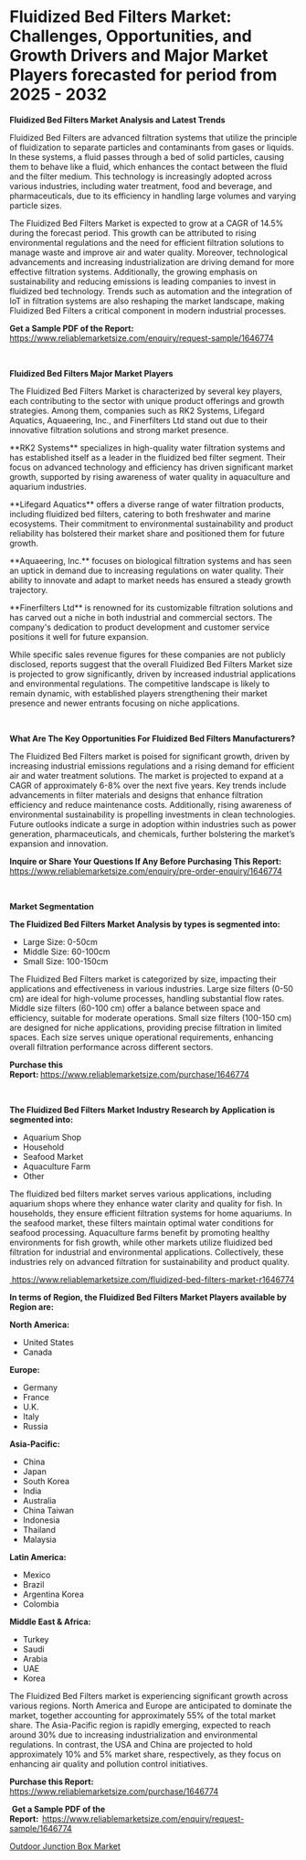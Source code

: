 <p><h1>Fluidized Bed Filters Market: Challenges, Opportunities, and Growth Drivers and Major Market Players forecasted for period from 2025 - 2032</h1></p><p><strong>Fluidized Bed Filters Market Analysis and Latest Trends</strong></p>
<p><p>Fluidized Bed Filters are advanced filtration systems that utilize the principle of fluidization to separate particles and contaminants from gases or liquids. In these systems, a fluid passes through a bed of solid particles, causing them to behave like a fluid, which enhances the contact between the fluid and the filter medium. This technology is increasingly adopted across various industries, including water treatment, food and beverage, and pharmaceuticals, due to its efficiency in handling large volumes and varying particle sizes.</p><p>The Fluidized Bed Filters Market is expected to grow at a CAGR of 14.5% during the forecast period. This growth can be attributed to rising environmental regulations and the need for efficient filtration solutions to manage waste and improve air and water quality. Moreover, technological advancements and increasing industrialization are driving demand for more effective filtration systems. Additionally, the growing emphasis on sustainability and reducing emissions is leading companies to invest in fluidized bed technology. Trends such as automation and the integration of IoT in filtration systems are also reshaping the market landscape, making Fluidized Bed Filters a critical component in modern industrial processes.</p></p>
<p><strong>Get a Sample PDF of the Report:&nbsp;</strong> <a href="https://www.reliablemarketsize.com/enquiry/request-sample/1646774?utm_campaign=2318&utm_medium=2&utm_source=Github&utm_content=ia&utm_term=23022025&utm_id=fluidized-bed-filters">https://www.reliablemarketsize.com/enquiry/request-sample/1646774</a></p>
<p>&nbsp;</p>
<p><strong>Fluidized Bed Filters Major Market Players</strong></p>
<p><p>The Fluidized Bed Filters Market is characterized by several key players, each contributing to the sector with unique product offerings and growth strategies. Among them, companies such as RK2 Systems, Lifegard Aquatics, Aquaeering, Inc., and Finerfilters Ltd stand out due to their innovative filtration solutions and strong market presence.</p><p>**RK2 Systems** specializes in high-quality water filtration systems and has established itself as a leader in the fluidized bed filter segment. Their focus on advanced technology and efficiency has driven significant market growth, supported by rising awareness of water quality in aquaculture and aquarium industries.</p><p>**Lifegard Aquatics** offers a diverse range of water filtration products, including fluidized bed filters, catering to both freshwater and marine ecosystems. Their commitment to environmental sustainability and product reliability has bolstered their market share and positioned them for future growth.</p><p>**Aquaeering, Inc.** focuses on biological filtration systems and has seen an uptick in demand due to increasing regulations on water quality. Their ability to innovate and adapt to market needs has ensured a steady growth trajectory.</p><p>**Finerfilters Ltd** is renowned for its customizable filtration solutions and has carved out a niche in both industrial and commercial sectors. The company's dedication to product development and customer service positions it well for future expansion.</p><p>While specific sales revenue figures for these companies are not publicly disclosed, reports suggest that the overall Fluidized Bed Filters Market size is projected to grow significantly, driven by increased industrial applications and environmental regulations. The competitive landscape is likely to remain dynamic, with established players strengthening their market presence and newer entrants focusing on niche applications.</p></p>
<p>&nbsp;</p>
<p><strong>What Are The Key Opportunities For Fluidized Bed Filters Manufacturers?</strong></p>
<p><p>The Fluidized Bed Filters market is poised for significant growth, driven by increasing industrial emissions regulations and a rising demand for efficient air and water treatment solutions. The market is projected to expand at a CAGR of approximately 6-8% over the next five years. Key trends include advancements in filter materials and designs that enhance filtration efficiency and reduce maintenance costs. Additionally, rising awareness of environmental sustainability is propelling investments in clean technologies. Future outlooks indicate a surge in adoption within industries such as power generation, pharmaceuticals, and chemicals, further bolstering the market’s expansion and innovation.</p></p>
<p><strong>Inquire or Share Your Questions If Any Before Purchasing This Report:</strong> <a href="https://www.reliablemarketsize.com/enquiry/pre-order-enquiry/1646774?utm_campaign=2318&utm_medium=2&utm_source=Github&utm_content=ia&utm_term=23022025&utm_id=fluidized-bed-filters">https://www.reliablemarketsize.com/enquiry/pre-order-enquiry/1646774</a></p>
<p>&nbsp;</p>
<p><strong>Market Segmentation</strong></p>
<p><strong>The Fluidized Bed Filters Market Analysis by types is segmented into:</strong></p>
<p><ul><li>Large Size: 0-50cm</li><li>Middle Size: 60-100cm</li><li>Small Size: 100-150cm</li></ul></p>
<p><p>The Fluidized Bed Filters market is categorized by size, impacting their applications and effectiveness in various industries. Large size filters (0-50 cm) are ideal for high-volume processes, handling substantial flow rates. Middle size filters (60-100 cm) offer a balance between space and efficiency, suitable for moderate operations. Small size filters (100-150 cm) are designed for niche applications, providing precise filtration in limited spaces. Each size serves unique operational requirements, enhancing overall filtration performance across different sectors.</p></p>
<p><strong>Purchase this Report:&nbsp;</strong><a href="https://www.reliablemarketsize.com/purchase/1646774?utm_campaign=2318&utm_medium=2&utm_source=Github&utm_content=ia&utm_term=23022025&utm_id=fluidized-bed-filters">https://www.reliablemarketsize.com/purchase/1646774</a></p>
<p>&nbsp;</p>
<p><strong>The Fluidized Bed Filters Market Industry Research by Application is segmented into:</strong></p>
<p><ul><li>Aquarium Shop</li><li>Household</li><li>Seafood Market</li><li>Aquaculture Farm</li><li>Other</li></ul></p>
<p><p>The fluidized bed filters market serves various applications, including aquarium shops where they enhance water clarity and quality for fish. In households, they ensure efficient filtration systems for home aquariums. In the seafood market, these filters maintain optimal water conditions for seafood processing. Aquaculture farms benefit by promoting healthy environments for fish growth, while other markets utilize fluidized bed filtration for industrial and environmental applications. Collectively, these industries rely on advanced filtration for sustainability and product quality.</p></p>
<p><a href="https://www.reliablemarketsize.com/fluidized-bed-filters-market-r1646774?utm_campaign=2318&utm_medium=2&utm_source=Github&utm_content=ia&utm_term=23022025&utm_id=fluidized-bed-filters">&nbsp;https://www.reliablemarketsize.com/fluidized-bed-filters-market-r1646774</a></p>
<p><strong>In terms of Region, the Fluidized Bed Filters Market Players available by Region are:</strong></p>
<p>
    <p> <strong> North America: </strong>
        <ul>
            <li>United States</li>
            <li>Canada</li>
        </ul>
        </p> 
    <p> <strong> Europe: </strong>
        <ul>
            <li>Germany</li>
            <li>France</li>
            <li>U.K.</li>
            <li>Italy</li>
            <li>Russia</li>
        </ul>
        </p> 
    <p> <strong> Asia-Pacific: </strong>
        <ul>
            <li>China</li>
            <li>Japan</li>
            <li>South Korea</li>
            <li>India</li>
            <li>Australia</li>
            <li>China Taiwan</li>
            <li>Indonesia</li>
            <li>Thailand</li>
            <li>Malaysia</li>
        </ul>
        </p> 
    <p> <strong> Latin America: </strong>
        <ul>
            <li>Mexico</li>
            <li>Brazil</li>
            <li>Argentina Korea</li>
            <li>Colombia</li>
        </ul>
        </p> 
    <p> <strong> Middle East & Africa: </strong>
        <ul>
            <li>Turkey</li>
            <li>Saudi</li>
            <li>Arabia</li>
            <li>UAE</li>
            <li>Korea</li>
        </ul>
    </p>
    </p>
<p><p>The Fluidized Bed Filters market is experiencing significant growth across various regions. North America and Europe are anticipated to dominate the market, together accounting for approximately 55% of the total market share. The Asia-Pacific region is rapidly emerging, expected to reach around 30% due to increasing industrialization and environmental regulations. In contrast, the USA and China are projected to hold approximately 10% and 5% market share, respectively, as they focus on enhancing air quality and pollution control initiatives.</p></p>
<p><strong>Purchase this Report: </strong><a href="https://www.reliablemarketsize.com/purchase/1646774?utm_campaign=2318&utm_medium=2&utm_source=Github&utm_content=ia&utm_term=23022025&utm_id=fluidized-bed-filters">https://www.reliablemarketsize.com/purchase/1646774</a></p>
<p>&nbsp;<strong>Get a Sample PDF of the Report:&nbsp;&nbsp;</strong><a href="https://www.reliablemarketsize.com/enquiry/request-sample/1646774?utm_campaign=2318&utm_medium=2&utm_source=Github&utm_content=ia&utm_term=23022025&utm_id=fluidized-bed-filters">https://www.reliablemarketsize.com/enquiry/request-sample/1646774</a></p>
<p><strong></strong></p>
<p><p><a href="https://github.com/arvelm4nthig/Market-Research-Report-List-1/blob/main/outdoor-junction-box-market.md?utm_campaign=2318&utm_medium=2&utm_source=Github&utm_content=ia&utm_term=23022025&utm_id=fluidized-bed-filters">Outdoor Junction Box Market</a></p></p>